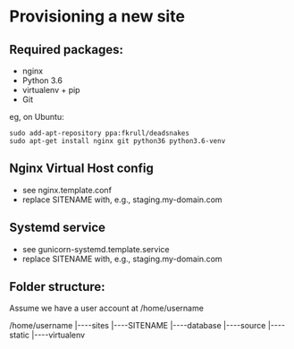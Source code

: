 Provisioning a new site
=======================

## Required packages:

* nginx
* Python 3.6
* virtualenv + pip
* Git

eg, on Ubuntu:

	sudo add-apt-repository ppa:fkrull/deadsnakes
	sudo apt-get install nginx git python36 python3.6-venv

## Nginx Virtual Host config

* see nginx.template.conf
* replace SITENAME with, e.g., staging.my-domain.com

## Systemd service

* see gunicorn-systemd.template.service
* replace SITENAME with, e.g., staging.my-domain.com

## Folder structure:
Assume we have a user account at /home/username

/home/username
|----sites
     |----SITENAME
          |----database
          |----source
          |----static
          |----virtualenv
